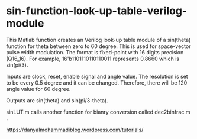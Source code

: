 # sin-function-look-up-table-verilog-module
This Matlab function creates an Verilog look-up table module of a sin(theta) function for theta between zero to 60 degree. This is used for space-vector pulse width modulation. The format is fixed-point with 16 digits precision (Q16_16). For example, 16'b1101110110110011 represents 0.8660 which is sin(pi/3). 

Inputs are clock, reset, enable signal and angle value. The resolution is set to be every 0.5 degree and it can be changed. Therefore, there will be 120 angle value for 60 degree. 

Outputs are sin(theta) and sin(pi/3-theta).

sinLUT.m calls another function for bianry conversion called dec2binfrac.m .

https://danyalmohammadiblog.wordpress.com/tutorials/
